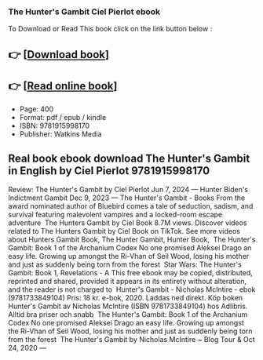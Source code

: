 ### The Hunter's Gambit Ciel Pierlot ebook

To Download or Read This book click on the link button below :

## 👉  [**[Download book](http://ebooksharez.info/download.php?group=book&from=github.com&id=712684&lnk=1081 "Download book")**]

## 👉  [**[Read online book](http://ebooksharez.info/download.php?group=book&from=github.com&id=712684&lnk=1081 "Read online book")**]


* Page: 400
* Format: pdf / epub / kindle
* ISBN: 9781915998170
* Publisher: Watkins Media



## Real book ebook download The Hunter's Gambit in English by Ciel Pierlot  9781915998170



 Review: The Hunter&#039;s Gambit by Ciel Pierlot Jun 7, 2024 —
 Hunter Biden&#039;s Indictment Gambit Dec 9, 2023 —
 The Hunter&#039;s Gambit - Books From the award nominated author of Bluebird comes a tale of seduction, sadism, and survival featuring malevolent vampires and a locked-room escape adventure 
 The Hunters Gambit by Ciel Book 8.7M views. Discover videos related to The Hunters Gambit by Ciel Book on TikTok. See more videos about Hunters Gambit Book, The Hunter Gambit, Hunter Book, 
 The Hunter&#039;s Gambit: Book 1 of the Archanium Codex No one promised Aleksei Drago an easy life. Growing up amongst the Ri-Vhan of Seil Wood, losing his mother and just as suddenly being torn from the forest 
 Star Wars: The Hunter&#039;s Gambit: Book 1, Revelations - A This free ebook may be copied, distributed, reprinted and shared, provided it appears in its entirety without alteration, and the reader is not charged to 
 Hunter&#039;s Gambit - Nicholas McIntire - ebok (9781733849104) Pris: 18 kr. e-bok, 2020. Laddas ned direkt. Köp boken Hunter&#039;s Gambit av Nicholas McIntire (ISBN 9781733849104) hos Adlibris. Alltid bra priser och snabb 
 The Hunter&#039;s Gambit: Book 1 of the Archanium Codex No one promised Aleksei Drago an easy life. Growing up amongst the Ri-Vhan of Seil Wood, losing his mother and just as suddenly being torn from the forest 
 The Hunter&#039;s Gambit by Nicholas McIntire ~ Blog Tour &amp; Oct 24, 2020 —





